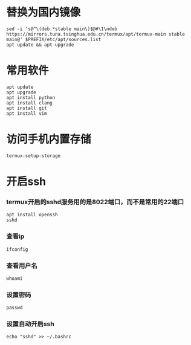 # 替换为国内镜像

```
sed -i 's@^\(deb.*stable main\)$@#\1\ndeb https://mirrors.tuna.tsinghua.edu.cn/termux/apt/termux-main stable main@' $PREFIX/etc/apt/sources.list
apt update && apt upgrade
```

# 常用软件

```
apt update
apt upgrade
apt install python
apt install clang
apt install git
apt install vim
```

# 访问手机内置存储

```
termux-setup-storage
```

# 开启ssh

### termux开启的sshd服务用的是8022端口，而不是常用的22端口
```
apt install openssh
sshd
```

### 查看ip
```
ifconfig
```

### 查看用户名
```
whoami
```

### 设置密码
```
passwd
```

### 设置自动开启ssh
```
echo "sshd" >> ~/.bashrc
```
